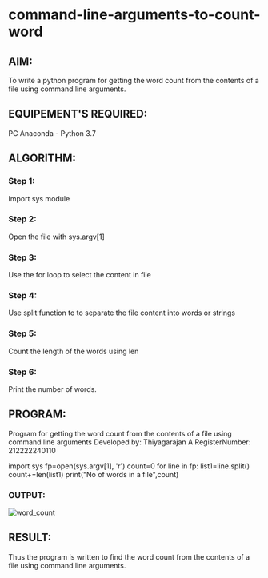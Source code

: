 # command-line-arguments-to-count-word
## AIM:
To write a python program for getting the word count from the contents of a file using command line arguments.
## EQUIPEMENT'S REQUIRED: 
PC
Anaconda - Python 3.7
## ALGORITHM: 
### Step 1:
Import sys module

### Step 2:
Open the file with sys.argv[1]

### Step 3:
Use the for loop to select the content in file

### Step 4:
Use split function to to separate the file content into words or strings

### Step 5:
Count the length of the words using len

### Step 6:
Print the number of words.

## PROGRAM:
Program for getting the word count from the contents of a file using command line arguments
Developed by: Thiyagarajan A
RegisterNumber: 212222240110

import sys
fp=open(sys.argv[1], 'r')
count=0
for line in fp:
    list1=line.split()
    count+=len(list1)
print("No of words in a file",count)


### OUTPUT:

![word_count](https://github.com/A-Thiyagarajan/command-line-arguments-to-count-word/assets/118707693/dd500c0c-a973-4945-baad-6c6094e2e047)


## RESULT:
Thus the program is written to find the word count from the contents of a file using command line arguments.
